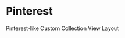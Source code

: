 # Pinterest
Pinterest-like Custom Collection View Layout

[](https://raw.githubusercontent.com/Limon-/Pinterest/master/Pinterest.gif)
